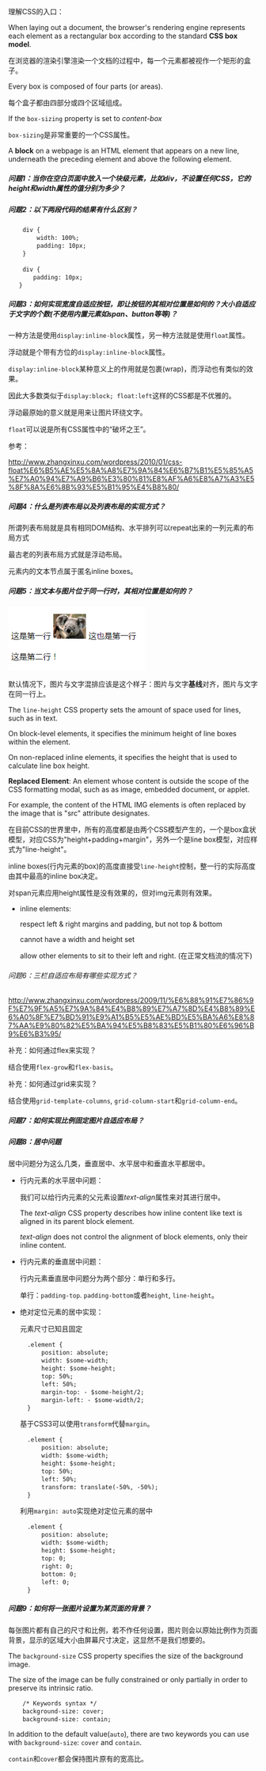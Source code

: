 理解CSS的入口：

When laying out a document, the browser's rendering engine represents each element as a rectangular box according to the standard **CSS box model**.

在浏览器的渲染引擎渲染一个文档的过程中，每一个元素都被视作一个矩形的盒子。

Every box is composed of four parts (or areas).

每个盒子都由四部分或四个区域组成。

If the `box-sizing` property is set to *content-box*

`box-sizing`是非常重要的一个CSS属性。  

A **block** on a webpage is an HTML element that appears on a new line, underneath the preceding element and above the following element.

##### 问题1：当你在空白页面中放入一个块级元素，比如div，不设置任何CSS，它的height和width属性的值分别为多少？

##### 问题2：以下两段代码的结果有什么区别？

        div {
            width: 100%;
            padding: 10px;
        }
        
        div {
           padding: 10px;
       }
       
##### 问题3：如何实现宽度自适应按钮，即让按钮的其相对位置是如何的？大小自适应于文字的个数(不使用内置元素如span、button等等)？

一种方法是使用`display:inline-block`属性，另一种方法就是使用`float`属性。

浮动就是个带有方位的`display:inline-block`属性。

`display:inline-block`某种意义上的作用就是包裹(wrap)，而浮动也有类似的效果。

因此大多数类似于`display:block; float:left`这样的CSS都是不优雅的。

浮动最原始的意义就是用来让图片环绕文字。

`float`可以说是所有CSS属性中的“破坏之王”。

参考：

http://www.zhangxinxu.com/wordpress/2010/01/css-float%E6%B5%AE%E5%8A%A8%E7%9A%84%E6%B7%B1%E5%85%A5%E7%A0%94%E7%A9%B6%E3%80%81%E8%AF%A6%E8%A7%A3%E5%8F%8A%E6%8B%93%E5%B1%95%E4%B8%80/
       
##### 问题4：什么是列表布局以及列表布局的实现方式？

所谓列表布局就是具有相同DOM结构、水平排列可以repeat出来的一列元素的布局方式

最古老的列表布局方式就是浮动布局。

元素内的文本节点属于匿名inline boxes。

##### 问题5：当文本与图片位于同一行时，其相对位置是如何的？

![](./assets/css-1.png)

默认情况下，图片与文字混排应该是这个样子：图片与文字**基线**对齐，图片与文字在同一行上。

The `line-height` CSS property sets the amount of space used for lines, such as in text.

On block-level elements, it specifies the minimum height of line boxes within the element.

On non-replaced inline elements, it specifies the height that is used to calculate line box height.

**Replaced Element**: An element whose content is outside the scope of the CSS formatting modal, such as as image, embedded document, or applet.

For example, the content of the HTML IMG elements is often replaced by the image that is "src" attribute  designates.

在目前CSS的世界里中，所有的高度都是由两个CSS模型产生的，一个是box盒状模型，对应CSS为"height+padding+margin"，另外一个是line box模型，对应样式为"line-height"。

inline boxes(行内元素的box)的高度直接受`line-height`控制，整一行的实际高度由其中最高的inline box决定。

对span元素应用height属性是没有效果的，但对img元素则有效果。

- inline elements:

    respect left & right margins and padding, but not top & bottom
    
    cannot have a width and height set
    
    allow other elements to sit to their left and right. (在正常文档流的情况下)
    
    

###### 问题6：三栏自适应布局有哪些实现方式？

http://www.zhangxinxu.com/wordpress/2009/11/%E6%88%91%E7%86%9F%E7%9F%A5%E7%9A%84%E4%B8%89%E7%A7%8D%E4%B8%89%E6%A0%8F%E7%BD%91%E9%A1%B5%E5%AE%BD%E5%BA%A6%E8%87%AA%E9%80%82%E5%BA%94%E5%B8%83%E5%B1%80%E6%96%B9%E6%B3%95/

补充：如何通过flex来实现？

结合使用`flex-grow`和`flex-basis`。

补充：如何通过grid来实现？

结合使用`grid-template-columns`, `grid-column-start`和`grid-column-end`。

##### 问题7：如何实现比例固定图片自适应布局？

##### 问题8：居中问题

居中问题分为这么几类，垂直居中、水平居中和垂直水平都居中。

- 行内元素的水平居中问题：

    我们可以给行内元素的父元素设置*text-align*属性来对其进行居中。
    
    The *text-align* CSS property describes how inline content like text is aligned in its parent block element.
    
    *text-align* does not control the alignment of block elements, only their inline content.
    
- 行内元素的垂直居中问题：
    
    行内元素垂直居中问题分为两个部分：单行和多行。
    
    单行：`padding-top`. `padding-bottom`或者`height`, `line-height`。

- 绝对定位元素的居中实现：

    元素尺寸已知且固定
  
        .element {
            position: absolute;
            width: $some-width;
            height: $some-height;
            top: 50%;
            left: 50%;
            margin-top: - $some-height/2;
            margin-left: - $some-width/2;
        }
        
    基于CSS3可以使用`transform`代替`margin`。
   
        .element {
            position: absolute;
            width: $some-width;
            height: $some-height;
            top: 50%;
            left: 50%;
            transform: translate(-50%, -50%);
        }
        
    利用`margin: auto`实现绝对定位元素的居中
    
        .element {
            position: absolute;
            width: $some-width;
            height: $some-height;
            top: 0;
            right: 0;
            bottom: 0;
            left: 0;
        }

##### 问题9：如何将一张图片设置为某页面的背景？

每张图片都有自己的尺寸和比例，若不作任何设置，图片则会以原始比例作为页面背景，显示的区域大小由屏幕尺寸决定，这显然不是我们想要的。

The `background-size` CSS property specifies the size of the background image.

The size of the image can be fully constrained or only partially in order to preserve its  intrinsic ratio.

        /* Keywords syntax */
        background-size: cover;
        background-size: contain;
        
        
In addition to the default value(`auto`), there are two keywords you can use with `background-size`: `cover` and `contain`.  

`contain`和`cover`都会保持图片原有的宽高比。